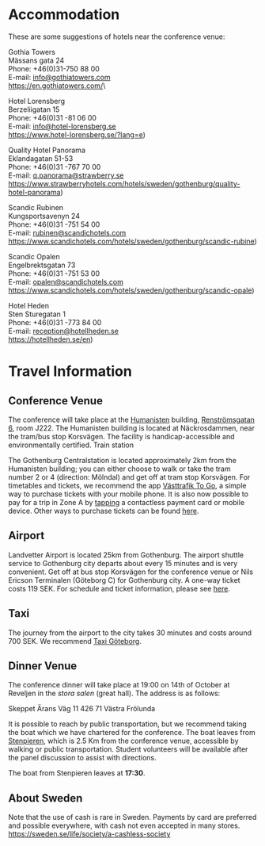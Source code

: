 # Accommodation 

These are some suggestions of hotels near the conference venue:

Gothia Towers\
Mässans gata 24\
Phone: +46(0)31-750 88 00\
E-mail: info@gothiatowers.com\
<https://en.gothiatowers.com/>\

Hotel Lorensberg\
Berzeliigatan 15\
Phone: +46(0)31 -81 06 00\
E-mail: info@hotel-lorensberg.se\
<https://www.hotel-lorensberg.se/?lang=e>)

Quality Hotel Panorama\
Eklandagatan 51-53\
Phone: +46(0)31 -767 70 00\
E-mail: q.panorama@strawberry.se\
<https://www.strawberryhotels.com/hotels/sweden/gothenburg/quality-hotel-panorama>)

Scandic Rubinen\
Kungsportsavenyn 24\
Phone: +46(0)31 -751 54 00\
E-mail: rubinen@scandichotels.com\
<https://www.scandichotels.com/hotels/sweden/gothenburg/scandic-rubine>)

Scandic Opalen\
Engelbrektsgatan 73\
Phone: +46(0)31 -751 53 00\
E-mail: opalen@scandichotels.com\
<https://www.scandichotels.com/hotels/sweden/gothenburg/scandic-opale>)

Hotel Heden\
Sten Sturegatan 1\
Phone: +46(0)31 -773 84 00\
E-mail: reception@hotellheden.se\
<https://hotellheden.se/en>)


# Travel Information

## Conference Venue

The conference will take place at the [Humanisten](https://www.gu.se/en/humanities) building, [Renströmsgatan 6](https://www.google.com/maps/dir/Korsv%C3%A4gen,+G%C3%B6teborg/Renstr%C3%B6msgatan+6,+412+55+G%C3%B6teborg/@57.6958231,11.9847919,18z/data=!3m1!4b1!4m14!4m13!1m5!1m1!1s0x464ff37619eecd8b:0x68de5ad154ecfae!2m2!1d11.9869245!2d57.6966813!1m5!1m1!1s0x464ff375e85ffea7:0x75a06ff6e070e6f4!2m2!1d11.9851008!2d57.6948769!3e2?entry=ttu), room J222.  The Humanisten building is located at Näckrosdammen, near the tram/bus stop Korsvägen. The facility is handicap-accessible and environmentally certified.
Train station

The Gothenburg Centralstation is located approximately 2km from the Humanisten building; you can either choose to walk or take the tram number 2 or 4 (direction: Mölndal) and get off at tram stop Korsvägen. For timetables and tickets, we recommend the app [Västtrafik To Go](https://www.vasttrafik.se/en/tickets/more-about-tickets/vasttrafik-to-go/), a simple way to purchase tickets with your mobile phone.  It is also now possible to pay for a trip in Zone A by [tapping](https://www.vasttrafik.se/en/Tickets/more-about-tickets/Tap-payment/) a contactless payment card or mobile device. Other ways to purchase tickets can be found [here](https://www.vasttrafik.se/en/).


## Airport

Landvetter Airport is located 25km from Gothenburg. The airport shuttle service to Gothenburg city departs about every 15 minutes and is very convenient. Get off at bus stop Korsvägen for the conference venue or Nils Ericson Terminalen (Göteborg C) for Gothenburg city. A one-way ticket costs 119 SEK. For schedule and ticket information, please see [here](https://www.flygbussarna.se/en/landvetter). 

## Taxi

The journey from the airport to the city takes 30 minutes and costs around 700 SEK. We recommend [Taxi Göteborg](https://www.taxigoteborg.se/en/booking).

## Dinner Venue

The conference dinner will take place at 19:00 on 14th of October at Reveljen in the _stora salen_ (great hall). The address is as follows:

Skeppet Ärans Väg 11
426 71 Västra Frölunda

It is possible to reach by public transportation, but we recommend taking the boat which we have chartered for the conference. The boat leaves from [Stenpieren](https://maps.apple.com/?auid=15493928370620691955&address=G%C3%B6teborg,%20Sweden&ll=57.7057857,11.9576227), which is 2.5 Km from the conference venue, accessible by walking or public transportation. Student volunteers will be available after the panel discussion to assist with directions.

The boat from Stenpieren leaves at **17:30**.

## About Sweden

Note that the use of cash is rare in Sweden. Payments by card are preferred and possible everywhere, with cash not even accepted in many stores. <https://sweden.se/life/society/a-cashless-society>
